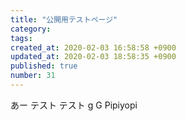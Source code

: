 ```yaml
---
title: "公開用テストページ"
category: 
tags: 
created_at: 2020-02-03 16:58:58 +0900
updated_at: 2020-02-03 18:58:35 +0900
published: true
number: 31
---
```


あー
テスト
テスト
g
G
Pipiyopi
